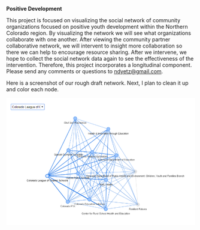 **Positive Development**

This project is focused on visualizing the social network of community organizations focused on positive youth development within the Northern Colorado region. By visualizing the network we will see what organizations collaborate with one another. After viewing the community partner collaborative network, we will intervent to insight more collaboration so there we can help to encourage resource sharing. 
After we intervene, we hope to collect the social network data again to see the effectiveness of the intervention. Therefore, this project incorporates a longitudinal component. Please send any comments or questions to <ndyetz@gmail.com>.

Here is a screenshot of our rough draft network. Next, I plan to clean it up and color each node.

![PD_Network](https://raw.githubusercontent.com/ndyetz/IDEAS/master/Positive%20Development/Network_pic.PNG)

